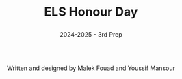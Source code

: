 <h1><p align='center'>ELS Honour Day</p></h1>
<p align='center'>2024-2025 - 3rd Prep</p>
<br>
<br>
<p align='center'>Written and designed by Malek Fouad and Youssif Mansour</p>